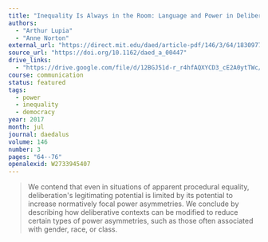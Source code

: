 ```yaml
---
title: "Inequality Is Always in the Room: Language and Power in Deliberative Democracy"
authors:
  - "Arthur Lupia"
  - "Anne Norton"
external_url: "https://direct.mit.edu/daed/article-pdf/146/3/64/1830977/daed_a_00447.pdf"
source_url: "https://doi.org/10.1162/daed_a_00447"
drive_links:
  - "https://drive.google.com/file/d/12BGJ51d-r_r4hfAQXYCD3_cE2A0ytTWc/view?usp=drivesdk"
course: communication
status: featured
tags:
  - power
  - inequality
  - democracy
year: 2017
month: jul
journal: daedalus
volume: 146
number: 3
pages: "64--76"
openalexid: W2733945407
---
```


> We contend that even in situations of apparent procedural equality, deliberation's legitimating potential is limited by its potential to increase normatively focal power asymmetries.
> We conclude by describing how deliberative contexts can be modified to reduce certain types of power asymmetries, such as those often associated with gender, race, or class.

